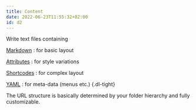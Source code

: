 ```yaml
---
title: Content
date: 2022-06-23T11:55:32+02:00
id: d2
---
```


Write text files containing

[Markdown](/doc/intro/markdown)
: for basic layout

[Attributes](/doc/improved/attribute)
: for style variations

[Shortcodes](/doc/improved/shortcode)
: for complex layout

[YAML](https://yaml.org)
: for meta-data (menus etc.)
{.dl-tight}

The URL structure is basically determined by your folder hierarchy and fully customizable.
